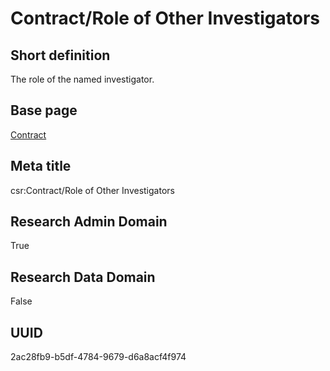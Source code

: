 # Contract/Role of Other Investigators
## Short definition
The role of the named investigator.
## Base page
[Contract](../../Objects/Contract.md)
## Meta title
csr:Contract/Role of Other Investigators
## Research Admin Domain
True
## Research Data Domain
False
## UUID
2ac28fb9-b5df-4784-9679-d6a8acf4f974
